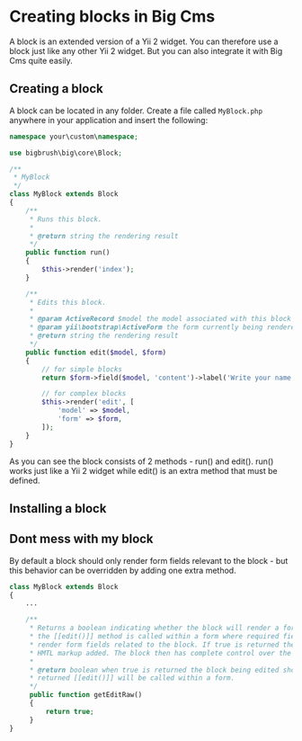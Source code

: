 # Creating blocks in Big Cms

A block is an extended version of a Yii 2 widget. You can therefore use a block just like any other Yii 2 widget. But you can also integrate
it with Big Cms quite easily.


## Creating a block

A block can be located in any folder. Create a file called `MyBlock.php` anywhere in your application and insert the following:

~~~php
namespace your\custom\namespace;

use bigbrush\big\core\Block;

/**
 * MyBlock
 */
class MyBlock extends Block
{
    /**
     * Runs this block.
     *
     * @return string the rendering result
     */
    public function run()
    {
        $this->render('index');
    }

    /**
     * Edits this block.
     *
     * @param ActiveRecord $model the model associated with this block
     * @param yii\bootstrap\ActiveForm the form currently being rendered
     * @return string the rendering result
     */
    public function edit($model, $form)
    {
        // for simple blocks
        return $form->field($model, 'content')->label('Write your name');

        // for complex blocks
        $this->render('edit', [
            'model' => $model,
            'form' => $form,
        ]);
    }
}
~~~

As you can see the block consists of 2 methods - run() and edit(). run() works just like a Yii 2 widget while edit()
is an extra method that must be defined.

## Installing a block


## Dont mess with my block

By default a block should only render form fields relevant to the block - but this behavior can be overridden by adding one extra method.

~~~php
class MyBlock extends Block
{
    ...

    /**
     * Returns a boolean indicating whether the block will render a form when being created/edited. If false is returned
     * the [[edit()]] method is called within a form where required fields are added automatically. In this case the block should only
     * render form fields related to the block. If true is returned the [[edit()]] method is called without any additional
     * HMTL markup added. The block then has complete control over the UI when editing.
     *
     * @return boolean when true is returned the block being edited should render a form. When false is
     * returned [[edit()]] will be called within a form.
     */
     public function getEditRaw()
     {
         return true;
     }
}
~~~
